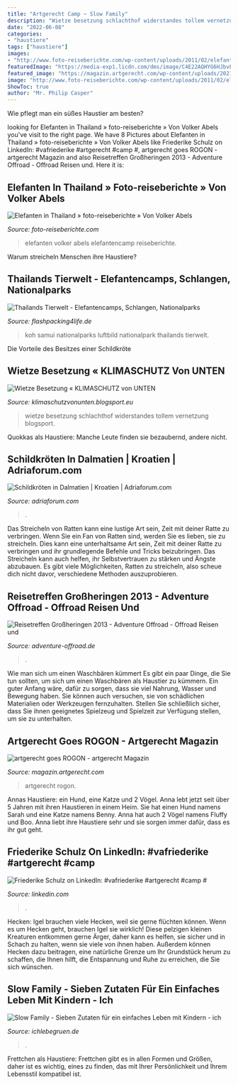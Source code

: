 ```yaml
---
title: "Artgerecht Camp ~ Slow Family"
description: "Wietze besetzung schlachthof widerstandes tollem vernetzung blogsport"
date: "2022-06-08"
categories:
- "haustiere"
tags: ["haustiere"]
images:
- "http://www.foto-reiseberichte.com/wp-content/uploads/2011/02/elefanten-in-thailand01.jpg"
featuredImage: "https://media-exp1.licdn.com/dms/image/C4E22AQHYG6HJbvFKBg/feedshare-shrink_2048_1536/0/1662357637077?e=2147483647&amp;v=beta&amp;t=p6WDo2NpflETMOpQTkREJ426wu2gdGAfcj1nwbG3_eE"
featured_image: "https://magazin.artgerecht.com/wp-content/uploads/2021/06/rogan_camp_1-480x270.jpg"
image: "http://www.foto-reiseberichte.com/wp-content/uploads/2011/02/elefanten-in-thailand01.jpg"
ShowToc: true
author: "Mr. Philip Casper"
---
```



Wie pflegt man ein süßes Haustier am besten?

	

		
looking for Elefanten in Thailand » foto-reiseberichte » Von Volker Abels you've visit to the right page. We have 8 Pictures about Elefanten in Thailand » foto-reiseberichte » Von Volker Abels like Friederike Schulz on LinkedIn: #vafriederike #artgerecht #camp #, artgerecht goes ROGON - artgerecht Magazin and also Reisetreffen Großheringen 2013 - Adventure Offroad - Offroad Reisen und. Here it is:
		
    
## Elefanten In Thailand » Foto-reiseberichte » Von Volker Abels

<img loading=lazy src="http://www.foto-reiseberichte.com/wp-content/uploads/2011/02/elefanten-in-thailand01.jpg" onerror="this.onerror=null;this.src='https://tse4.mm.bing.net/th?id=OIP.7jfoh32iar1Y3mWMcWG0eQHaE3&amp;pid=15.1';" alt="Elefanten in Thailand » foto-reiseberichte » Von Volker Abels">

_Source: foto-reiseberichte.com_

>elefanten volker abels elefantencamp reiseberichte. 

	

Warum streicheln Menschen ihre Haustiere?

    
## Thailands Tierwelt - Elefantencamps, Schlangen, Nationalparks

<img loading=lazy src="https://flashpacking4life.de/wp-content/uploads/2015/02/Ang-Thong-Nationalpark-Thailand-Luftbild-Koh-Samui.jpg" onerror="this.onerror=null;this.src='https://tse2.mm.bing.net/th?id=OIP.x5kgfwfla9xoBeX9qY5yvQHaCe&amp;pid=15.1';" alt="Thailands Tierwelt - Elefantencamps, Schlangen, Nationalparks">

_Source: flashpacking4life.de_

>koh samui nationalparks luftbild nationalpark thailands tierwelt. 

	

Die Vorteile des Besitzes einer Schildkröte

    
## Wietze Besetzung « KLIMASCHUTZ Von UNTEN

<img loading=lazy src="http://klimaschutzvonunten.blogsport.eu/files/2010/06/tierhaltungistgrausam-1024x768.jpg" onerror="this.onerror=null;this.src='https://tse3.mm.bing.net/th?id=OIP.DcaFFTuUL98M244H3S3dbQHaFj&amp;pid=15.1';" alt="Wietze Besetzung « KLIMASCHUTZ von UNTEN">

_Source: klimaschutzvonunten.blogsport.eu_

>wietze besetzung schlachthof widerstandes tollem vernetzung blogsport. 

	

Quokkas als Haustiere: Manche Leute finden sie bezaubernd, andere nicht.

    
## Schildkröten In Dalmatien | Kroatien | Adriaforum.com

<img loading=lazy src="https://www.schoener-reisen.at/easymedia/store/image/b94/12836-b941918c.jpg" onerror="this.onerror=null;this.src='https://tse3.mm.bing.net/th?id=OIP.4k3dRqNdzkJ_19LG8TWyGwHaE8&amp;pid=15.1';" alt="Schildkröten in Dalmatien | Kroatien | Adriaforum.com">

_Source: adriaforum.com_

>. 

	

Das Streicheln von Ratten kann eine lustige Art sein, Zeit mit deiner Ratte zu verbringen.
Wenn Sie ein Fan von Ratten sind, werden Sie es lieben, sie zu streicheln. Dies kann eine unterhaltsame Art sein, Zeit mit deiner Ratte zu verbringen und ihr grundlegende Befehle und Tricks beizubringen. Das Streicheln kann auch helfen, ihr Selbstvertrauen zu stärken und Ängste abzubauen. Es gibt viele Möglichkeiten, Ratten zu streicheln, also scheue dich nicht davor, verschiedene Methoden auszuprobieren.

    
## Reisetreffen Großheringen 2013 - Adventure Offroad - Offroad Reisen Und

<img loading=lazy src="https://up.picr.de/15880959es.jpg" onerror="this.onerror=null;this.src='https://tse3.mm.bing.net/th?id=OIP.S-7D9tYuQHo1etP2l19-hQHaEK&amp;pid=15.1';" alt="Reisetreffen Großheringen 2013 - Adventure Offroad - Offroad Reisen und">

_Source: adventure-offroad.de_

>. 

	

Wie man sich um einen Waschbären kümmert
Es gibt ein paar Dinge, die Sie tun sollten, um sich um einen Waschbären als Haustier zu kümmern. Ein guter Anfang wäre, dafür zu sorgen, dass sie viel Nahrung, Wasser und Bewegung haben. Sie können auch versuchen, sie von schädlichen Materialien oder Werkzeugen fernzuhalten. Stellen Sie schließlich sicher, dass Sie ihnen geeignetes Spielzeug und Spielzeit zur Verfügung stellen, um sie zu unterhalten.

    
## Artgerecht Goes ROGON - Artgerecht Magazin

<img loading=lazy src="https://magazin.artgerecht.com/wp-content/uploads/2021/06/rogan_camp_1-480x270.jpg" onerror="this.onerror=null;this.src='https://tse2.mm.bing.net/th?id=OIP.31d-W8KS4lmhHLWKkPWU8gHaEK&amp;pid=15.1';" alt="artgerecht goes ROGON - artgerecht Magazin">

_Source: magazin.artgerecht.com_

>artgerecht rogon. 

	

Annas Haustiere: ein Hund, eine Katze und 2 Vögel.
Anna lebt jetzt seit über 5 Jahren mit ihren Haustieren in einem Heim. Sie hat einen Hund namens Sarah und eine Katze namens Benny. Anna hat auch 2 Vögel namens Fluffy und Boo. Anna liebt ihre Haustiere sehr und sie sorgen immer dafür, dass es ihr gut geht.

    
## Friederike Schulz On LinkedIn: #vafriederike #artgerecht #camp #

<img loading=lazy src="https://media-exp1.licdn.com/dms/image/C4E22AQHYG6HJbvFKBg/feedshare-shrink_2048_1536/0/1662357637077?e=2147483647&amp;v=beta&amp;t=p6WDo2NpflETMOpQTkREJ426wu2gdGAfcj1nwbG3_eE" onerror="this.onerror=null;this.src='https://tse3.mm.bing.net/th?id=OIP.-N0hC1J-ztnGRswldxmmAQHaHa&amp;pid=15.1';" alt="Friederike Schulz on LinkedIn: #vafriederike #artgerecht #camp #">

_Source: linkedin.com_

>. 

	

Hecken: Igel brauchen viele Hecken, weil sie gerne flüchten können.
Wenn es um Hecken geht, brauchen Igel sie wirklich! Diese pelzigen kleinen Kreaturen entkommen gerne Ärger, daher kann es helfen, sie sicher und in Schach zu halten, wenn sie viele von ihnen haben. Außerdem können Hecken dazu beitragen, eine natürliche Grenze um Ihr Grundstück herum zu schaffen, die Ihnen hilft, die Entspannung und Ruhe zu erreichen, die Sie sich wünschen.

    
## Slow Family - Sieben Zutaten Für Ein Einfaches Leben Mit Kindern - Ich

<img loading=lazy src="https://www.ichlebegruen.de/img/article/444/ichlebegruen-slow-family-01.jpg" onerror="this.onerror=null;this.src='https://tse2.mm.bing.net/th?id=OIP.HhyVxg8yVOg5fF88C1uMswHaE8&amp;pid=15.1';" alt="Slow Family - Sieben Zutaten für ein einfaches Leben mit Kindern - ich">

_Source: ichlebegruen.de_

>. 

	

Frettchen als Haustiere: Frettchen gibt es in allen Formen und Größen, daher ist es wichtig, eines zu finden, das mit Ihrer Persönlichkeit und Ihrem Lebensstil kompatibel ist.


